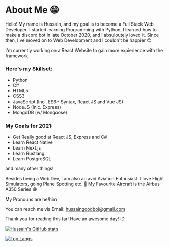 #  About Me 😁

Hello! My name is Hussain, and my goal is to become a Full Stack Web Developer. I started learning Programming with Python, I learned how to make a discord bot in late October 2020, and I absuloutely loved it. Since then, I've moved on to Web Development and I couldn't be happier 😊

I'm currently working on a React Website to gain more expierience with the framework.

### Here's my Skillset:
* Python
* C#
* HTML5
* CSS3
* JavaScript (Incl. ES6+ Syntax, React JS and Vue JS)
* NodeJS (Inlc. Express)
* MongoDB (w/ Mongoose)

### My Goals for 2021:
* Get Really good at React JS, Express and C#
* Learn React Native
* Learn Next.js
* Learn Rustlang
* Learn PostgreSQL

and many other things!

Besides being a Web Dev, I am also an avid Aviation Enthusiast. I love Flight Simulators, going Plane Spotting etc. 🤩
My Favourite Aircraft is the Airbus A350 Series 😁

My Pronouns are he/him

You can reach me via Email: hussaingoodboi@gmail.com

Thank you for reading this far! Have an awesome day! :D

[![Hussain's GitHub stats](https://github-readme-stats.vercel.app/api?username=huss-a&show_icons=true&theme=highcontrast)](https://github.com/anuraghazra/github-readme-stats)

[![Top Langs](https://github-readme-stats.vercel.app/api/top-langs/?username=huss-a&show_icons_true&theme=highcontrast&langs_count=8&layout=compact)](https://github.com/anuraghazra/github-readme-stats)
